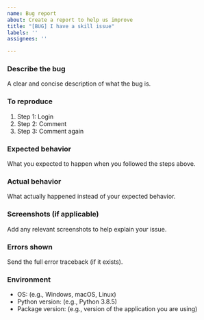 ```yaml
---
name: Bug report
about: Create a report to help us improve
title: "[BUG] I have a skill issue"
labels: ''
assignees: ''

---
```


### Describe the bug
A clear and concise description of what the bug is.

### To reproduce
1. Step 1: Login
2. Step 2: Comment
3. Step 3: Comment again

### Expected behavior
What you expected to happen when you followed the steps above.

### Actual behavior
What actually happened instead of your expected behavior.

### Screenshots (if applicable)
Add any relevant screenshots to help explain your issue.

### Errors shown
Send the full error traceback (if it exists).

### Environment
- OS: (e.g., Windows, macOS, Linux)
- Python version: (e.g., Python 3.8.5)
- Package version: (e.g., version of the application you are using)
